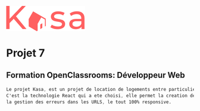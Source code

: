 ![Picture](https://github.com/AlanRouille/Projet_7_Kasa/blob/main/src/Assets/LOGO.png)

# Projet 7
## Formation OpenClassrooms: Développeur Web

``` css
Le projet Kasa, est un projet de location de logements entre particuliers.
C'est la technologie React qui a ete choisi, elle permet la creation de composants, 
la gestion des erreurs dans les URLS, le tout 100% responsive.
```